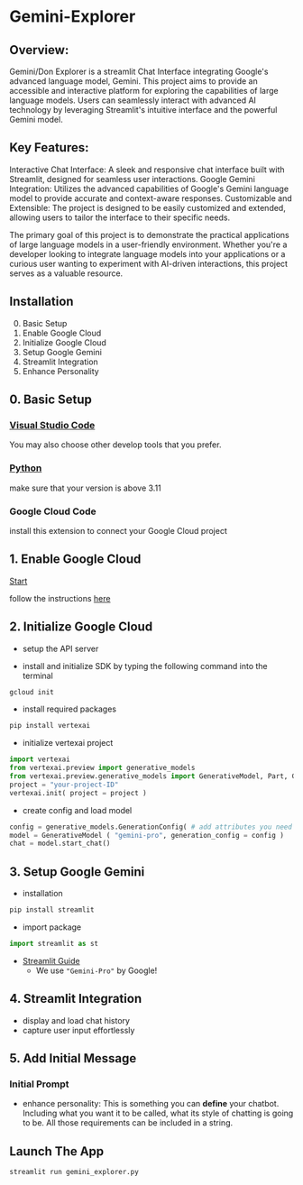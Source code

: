 # Gemini-Explorer
## Overview:

Gemini/Don Explorer is a streamlit Chat Interface integrating Google's advanced language model, Gemini. This project aims to provide an accessible and interactive platform for exploring the capabilities of large language models. Users can seamlessly interact with advanced AI technology by leveraging Streamlit's intuitive interface and the powerful Gemini model.

## Key Features:

Interactive Chat Interface: A sleek and responsive chat interface built with Streamlit, designed for seamless user interactions.
Google Gemini Integration: Utilizes the advanced capabilities of Google's Gemini language model to provide accurate and context-aware responses.
Customizable and Extensible: The project is designed to be easily customized and extended, allowing users to tailor the interface to their specific needs.

The primary goal of this project is to demonstrate the practical applications of large language models in a user-friendly environment. Whether you're a developer looking to integrate language models into your applications or a curious user wanting to experiment with AI-driven interactions, this project serves as a valuable resource.

## Installation
0. Basic Setup
1. Enable Google Cloud
2. Initialize Google Cloud
3. Setup Google Gemini
4. Streamlit Integration
5. Enhance Personality

## 0. Basic Setup
### [Visual Studio Code](https://code.visualstudio.com/)
You may also choose other develop tools that you prefer.
### [Python](https://www.python.org/downloads/)
make sure that your version is above 3.11
### Google Cloud Code
install this extension to connect your Google Cloud project

## 1. Enable Google Cloud
[Start](https://console.cloud.google.com/)

follow the instructions [here](https://cloud.google.com/cloud-console?utm_source=google&utm_medium=cpc&utm_campaign=na-US-all-en-dr-bkws-all-all-trial-e-dr-1707554&utm_content=text-ad-none-any-DEV_c-CRE_665735422256-ADGP_Hybrid%20%7C%20BKWS%20-%20MIX%20%7C%20Txt-Management%20Tools-Cloud%20Console-KWID_43700077225654741-kwd-55675752867&utm_term=KW_google%20cloud%20console-ST_google%20cloud%20console&gad_source=1&gclid=Cj0KCQiArrCvBhCNARIsAOkAGcXO2_affz2IH9q_ps1LDwrdsOe43AmOiJps1j9UK_ri0mnBWRd9eA0aApkNEALw_wcB&gclsrc=aw.ds)

## 2. Initialize Google Cloud
* setup the API server

* install and initialize SDK by typing the following command into the terminal
```sh
gcloud init
```

* install required packages
```sh
pip install vertexai
```

* initialize vertexai project
```python
import vertexai
from vertexai.preview import generative_models
from vertexai.preview.generative_models import GenerativeModel, Part, Content, ChatSession
project = "your-project-ID"
vertexai.init( project = project )
```
* create config and load model
```python
config = generative_models.GenerationConfig( # add attributes you need )
model = GenerativeModel ( "gemini-pro", generation_config = config )
chat = model.start_chat()
```
## 3. Setup Google Gemini
* installation
```sh
pip install streamlit
```
* import package
```python
import streamlit as st
```
* [Streamlit Guide](https://docs.streamlit.io/get-started)
  * We use `"Gemini-Pro"` by Google!
## 4. Streamlit Integration
* display and load chat history
* capture user input effortlessly

## 5. Add Initial Message
### Initial Prompt
* enhance personality: This is something you can **define** your chatbot. Including what you want it to be called, what its style of chatting is going to be. All those requirements can be included in a string. 

## Launch The App
```zsh
streamlit run gemini_explorer.py
```
